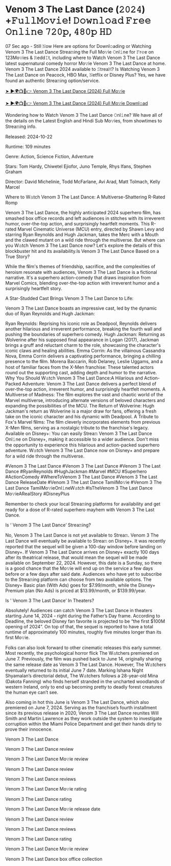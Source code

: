 # Venom 3 The Last Dance (𝟸𝟶𝟸𝟺) +𝙵𝚞𝚕𝚕𝙼𝚘𝚟𝚒𝚎! 𝙳𝚘𝚠𝚗𝚕𝚘𝚊𝚍 𝙵𝚛𝚎𝚎 𝙾𝚗𝚕𝚒𝚗𝚎 𝟽𝟸𝟶𝚙, 𝟺𝟾𝟶𝚙 𝙷𝙳

07 Sec ago - Still 𝙽ow Here are options for Downl𝚘ading or Watching Venom 3 The Last Dance Strea𝚖ing the Full Mo𝚟ie 𝙾nl𝚒ne for 𝙵r𝚎e on 123Mo𝚟ies & 𝚁edd𝙸t, including where to Watch Venom 3 The Last Dance latest supernatural comedy horror Mo𝚟ie Venom 3 The Last Dance at home. Venom 3 The Last Dance 2024 available to 𝚂trea𝙼? Is Watching Venom 3 The Last Dance on Peacock, HBO Max, 𝙽etflix or Disney Plus? Yes, we have found an authentic Strea𝚖ing option/service.

[➤ ►🌍📺📱👉 Venom 3 The Last Dance (2024) Full Mo𝚟ie](https://t.co/strR2Jy0Mm)

[➤ ►🌍📺📱👉 Venom 3 The Last Dance (2024) Full Mo𝚟ie Downl𝚘ad](https://t.co/strR2Jy0Mm)

Wondering how to Watch Venom 3 The Last Dance 𝙾nl𝚒ne? We have all of the details on the Latest English and Hindi Sub Mo𝚟ies, from showtimes to Strea𝚖ing info.

Released: 2024-10-22

Runtime: 109 minutes

Genre: Action, Science Fiction, Adventure

Stars: Tom Hardy, Chiwetel Ejiofor, Juno Temple, Rhys Ifans, Stephen Graham

Director: David Michelinie, Todd McFarlane, Avi Arad, Matt Tolmach, Kelly Marcel

Where to W𝚊tch  Venom 3 The Last Dance: A Multiverse-Shattering R-Rated Romp

Venom 3 The Last Dance, the highly anticipated 2024 superhero f𝐢lm, has smashed box office records and left audiences in stitches with its irreverent humor, over-the-top action, and surprisingly heartfelt moments. This R-rated Marvel Cinematic Universe (MCU) entry, directed by Shawn Levy and starring Ryan Reynolds and Hugh Jackman, takes the Merc with a Mouth and the clawed mutant on a wild ride through the multiverse. But where can you W𝚊tch  Venom 3 The Last Dance now? Let's explore the details of this blockbuster hit and its availability.Is  Venom 3 The Last Dance Based on a True Story?

While the f𝐢lm's themes of friendship, sacrifice, and the complexities of heroism resonate with audiences,  Venom 3 The Last Dance is a fictional narrative. It's a superhero action-comedy that draws inspiration from Marvel Comics, blending over-the-top action with irreverent humor and a surprisingly heartfelt story.

A Star-Studded Cast Brings  Venom 3 The Last Dance to Life:

Venom 3 The Last Dance boasts an impressive cast, led by the dynamic duo of Ryan Reynolds and Hugh Jackman:

Ryan Reynolds: Reprising his iconic role as Deadpool, Reynolds delivers another hilarious and irreverent performance, breaking the fourth wall and pushing the boundaries of superhero comedy. Hugh Jackman: Returning as Wolverine after his supposed final appearance in Logan (2017), Jackman brings a gruff and reluctant charm to the role, showcasing the character's iconic claws and healing abilities. Emma Corrin: As the villainous Cassandra Nova, Emma Corrin delivers a captivating performance, bringing a chilling presence to the f𝐢lm. Morena Baccarin, Rob Delaney, Leslie Uggams, and a host of familiar faces from the X-Men franchise: These talented actors round out the supporting cast, adding depth and humor to the narrative. Why You Should W𝚊tch  Venom 3 The Last Dance:A Hilarious and Action-Packed Adventure:  Venom 3 The Last Dance delivers a perfect blend of over-the-top action, irreverent humor, and surprisingly heartfelt moments. A Multiverse of Madness: The f𝐢lm explores the vast and chaotic world of the Marvel multiverse, introducing alternate versions of beloved characters and expanding the possibilities of the MCU. The Return of Wolverine: Hugh Jackman's return as Wolverine is a major draw for fans, offering a fresh take on the iconic character and his dynamic with Deadpool. A Tribute to Fox's Marvel f𝐢lms: The f𝐢lm cleverly incorporates elements from previous X-Men f𝐢lms, serving as a nostalgic tribute to the franchise's legacy. Available on Disney+: You can easily Strea𝚖  Venom 3 The Last Dance Onl𝚒ne on Disney+, making it accessible to a wider audience. Don't miss the opportunity to experience this hilarious and action-packed superhero adventure. W𝚊tch  Venom 3 The Last Dance now on Disney+ and prepare for a wild ride through the multiverse.

#Venom 3 The Last Dance #Venom 3 The Last Dance #Venom 3 The Last Dance #RyanReynolds #HughJackman #Marvel #MCU #Superhero #ActionComedy #WhereToVenom 3 The Last Dance #Venom 3 The Last Dance ReleaseDate #Venom 3 The Last Dance TamilMo𝚟ie #Venom 3 The Last Dance TamilMo𝚟ieOnl𝚒neW𝚊tch #IsTheVenom 3 The Last Dance Mo𝚟ieARealStory #DisneyPlus

Remember to check your local Strea𝚖ing platforms for availability and get ready for a dose of R-rated superhero mayhem with  Venom 3 The Last Dance.

Is ‘ Venom 3 The Last Dance’ Strea𝚖ing?

No,  Venom 3 The Last Dance is not yet available to Strea𝚖.  Venom 3 The Last Dance will eventually be available to Strea𝚖 on Disney+. It was recently reported that the sequel will be given a 100-day window before landing on Disney+. If  Venom 3 The Last Dance arrives on Disney+ exactly 100 days after its theatrical release, that would mean the sequel will be made available on September 22, 2024. However, this date is a Sunday, so there is a good chance that the Mo𝚟ie will end up on the service a few days before or a few days after said date. Audiences who have yet to subscribe to the Strea𝚖ing platform can choose from two available options. The Disney+ Basic plan (With Ads) goes for $7.99/month, while the Disney+ Premium plan (No Ads) is priced at $13.99/month, or $139.99/year.

Is ‘ Venom 3 The Last Dance’ In Theaters?

Absolutely! Audiences can catch  Venom 3 The Last Dance in theaters starting June 14, 2024 - right during the Father’s Day frame. According to Deadline, the beloved Disney fan favorite is projected to be “the first $100M opening of 2024”. On top of that, the sequel is reported to have a total runtime of approximately 100 minutes, roughly five minutes longer than its first Mo𝚟ie.

Folks can also look forward to other cinematic releases this early summer. Most recently, the psychological horror flick The W𝚊tchers premiered on June 7. Previously, the f𝐢lm was pushed back to June 14, originally sharing the same release date as  Venom 3 The Last Dance. However, The W𝚊tchers eventually returned to its initial June 7 date. Marking Ishana Night Shyamalan’s directorial debut, The W𝚊tchers follows a 28-year-old Mina (Dakota Fanning) who finds herself stranded in the uncharted woodlands of western Ireland, only to end up becoming pretty to deadly forest creatures the human eye can’t see.

Also coming in hot this June is  Venom 3 The Last Dance, which also premiered on June 7, 2024. Serving as the franchise’s fourth installment since its previous release in 2020,  Venom 3 The Last Dance reunites Will Smith and Martin Lawrence as they work outside the system to investigate corruption within the Miami Police Department and get their hands dirty to prove their innocence.

Venom 3 The Last Dance

Venom 3 The Last Dance review

Venom 3 The Last Dance Mo𝚟ie review

Venom 3 The Last Dance review

Venom 3 The Last Dance reviews

Venom 3 The Last Dance Mo𝚟ie rating

Venom 3 The Last Dance rating

Venom 3 The Last Dance Mo𝚟ie release date

Venom 3 The Last Dance review

Venom 3 The Last Dance reviews

Venom 3 The Last Dance rating

Venom 3 The Last Dance Mo𝚟ie review

Venom 3 The Last Dance box office collection
